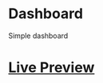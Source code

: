 # Dashboard
Simple dashboard
<h1><a href="https://dg44k.github.io/Dashboard/">Live Preview</a></h1>
